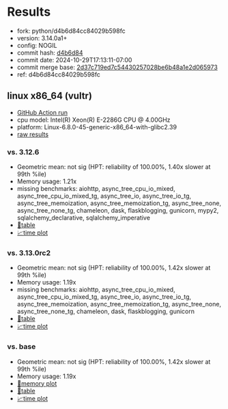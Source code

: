 # Results

- fork: python/d4b6d84cc84029b598fc
- version: 3.14.0a1+
- config: NOGIL
- commit hash: [d4b6d84](https://github.com/python/cpython/commit/d4b6d84)
- commit date: 2024-10-29T17:13:11-07:00
- commit merge base: [2d37c719ed7c54430257028be6b48a1e2d065973](https://github.com/python/cpython/commit/2d37c719ed7c54430257028be6b48a1e2d065973)
- ref: d4b6d84cc84029b598fc

## linux x86_64 (vultr)

- [GitHub Action run](https://github.com/facebookexperimental/free-threading-benchmarking/actions/runs/11584647167)
- cpu model: Intel(R) Xeon(R) E-2286G CPU @ 4.00GHz
- platform: Linux-6.8.0-45-generic-x86_64-with-glibc2.39
- [raw results](bm-20241029-vultr-x86_64-python-d4b6d84cc84029b598fc-3.14.0a1%2B-d4b6d84.json)

### vs. 3.12.6

- Geometric mean: not sig (HPT: reliability of 100.00%, 1.40x slower at 99th %ile)
- Memory usage: 1.21x
- missing benchmarks: aiohttp, async_tree_cpu_io_mixed, async_tree_cpu_io_mixed_tg, async_tree_io, async_tree_io_tg, async_tree_memoization, async_tree_memoization_tg, async_tree_none, async_tree_none_tg, chameleon, dask, flaskblogging, gunicorn, mypy2, sqlalchemy_declarative, sqlalchemy_imperative
- [📄table](bm-20241029-vultr-x86_64-python-d4b6d84cc84029b598fc-3.14.0a1%2B-d4b6d84-vs-3.12.6.md)
- [📈time plot](bm-20241029-vultr-x86_64-python-d4b6d84cc84029b598fc-3.14.0a1%2B-d4b6d84-vs-3.12.6.svg)

### vs. 3.13.0rc2

- Geometric mean: not sig (HPT: reliability of 100.00%, 1.42x slower at 99th %ile)
- Memory usage: 1.19x
- missing benchmarks: aiohttp, async_tree_cpu_io_mixed, async_tree_cpu_io_mixed_tg, async_tree_io, async_tree_io_tg, async_tree_memoization, async_tree_memoization_tg, async_tree_none, async_tree_none_tg, chameleon, dask, flaskblogging, gunicorn
- [📄table](bm-20241029-vultr-x86_64-python-d4b6d84cc84029b598fc-3.14.0a1%2B-d4b6d84-vs-3.13.0rc2.md)
- [📈time plot](bm-20241029-vultr-x86_64-python-d4b6d84cc84029b598fc-3.14.0a1%2B-d4b6d84-vs-3.13.0rc2.svg)

### vs. base

- Geometric mean: not sig (HPT: reliability of 100.00%, 1.42x slower at 99th %ile)
- Memory usage: 1.19x
- [🧠memory plot](bm-20241029-vultr-x86_64-python-d4b6d84cc84029b598fc-3.14.0a1%2B-d4b6d84-vs-base-mem.svg)
- [📄table](bm-20241029-vultr-x86_64-python-d4b6d84cc84029b598fc-3.14.0a1%2B-d4b6d84-vs-base.md)
- [📈time plot](bm-20241029-vultr-x86_64-python-d4b6d84cc84029b598fc-3.14.0a1%2B-d4b6d84-vs-base.svg)

